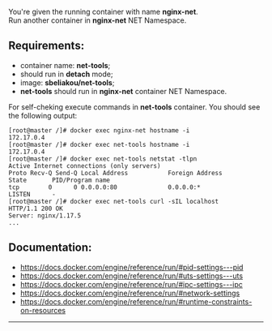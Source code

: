 
You're given the running container with name **nginx-net**.<br>
Run another container in **nginx-net** NET Namespace.  
  

## Requirements:
- container name: **net-tools**;
- should run in **detach** mode;
- image: **sbeliakou/net-tools**;
- **net-tools** should run in **nginx-net** container NET Namespace.  
  

For self-cheking execute commands in **net-tools** container. You should see the following output:  
```
[root@master /]# docker exec nginx-net hostname -i
172.17.0.4
[root@master /]# docker exec net-tools hostname -i
172.17.0.4
[root@master /]# docker exec net-tools netstat -tlpn
Active Internet connections (only servers)
Proto Recv-Q Send-Q Local Address           Foreign Address         State       PID/Program name
tcp        0      0 0.0.0.0:80              0.0.0.0:*               LISTEN      -
[root@master /]# docker exec net-tools curl -sIL localhost
HTTP/1.1 200 OK
Server: nginx/1.17.5
...
```

## Documentation:
- https://docs.docker.com/engine/reference/run/#pid-settings---pid
- https://docs.docker.com/engine/reference/run/#uts-settings---uts
- https://docs.docker.com/engine/reference/run/#ipc-settings---ipc
- https://docs.docker.com/engine/reference/run/#network-settings
- https://docs.docker.com/engine/reference/run/#runtime-constraints-on-resources


---
